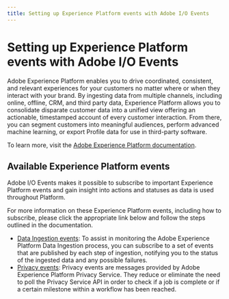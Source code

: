 ```yaml
---
title: Setting up Experience Platform events with Adobe I/O Events
---
```


# Setting up Experience Platform events with Adobe I/O Events

Adobe Experience Platform enables you to drive coordinated, consistent, and relevant experiences for your customers no matter where or when they interact with your brand. By ingesting data from multiple channels, including online, offline, CRM, and third party data, Experience Platform allows you to consolidate disparate customer data into a unified view offering an actionable, timestamped account of every customer interaction. From there, you can segment customers into meaningful audiences, perform advanced machine learning, or export Profile data for use in third-party software.

To learn more, visit the [Adobe Experience Platform documentation](https://www.adobe.com/go/platform-overview-en).

## Available Experience Platform events

Adobe I/O Events makes it possible to subscribe to important Experience Platform events and gain insight into actions and statuses as data is used throughout Platform. 

For more information on these Experience Platform events, including how to subscribe, please click the appropriate link below and follow the steps outlined in the documentation.

* [Data Ingestion events](https://docs.adobe.com/content/help/en/experience-platform/ingestion/quality/subscribe-events.html): To assist in monitoring the Adobe Experience Platform Data Ingestion process, you can subscribe to a set of events that are published by each step of ingestion, notifying you to the status of the ingested data and any possible failures. 
* [Privacy events](https://docs.adobe.com/content/help/en/experience-platform/privacy/privacy-events.html): Privacy events are messages provided by Adobe Experience Platform Privacy Service. They reduce or eliminate the need to poll the Privacy Service API in order to check if a job is complete or if a certain milestone within a workflow has been reached.